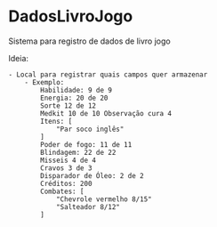 # DadosLivroJogo
Sistema para registro de dados de livro jogo

Ideia:

	- Local para registrar quais campos quer armazenar
		- Exemplo: 
			Habilidade: 9 de 9
			Energia: 20 de 20
			Sorte 12 de 12
			Medkit 10 de 10 Observação cura 4
			Itens: [ 
				"Par soco inglês" 
			]
			Poder de fogo: 11 de 11
			Blindagem: 22 de 22
			Misseis 4 de 4
			Cravos 3 de 3
			Disparador de Óleo: 2 de 2
			Créditos: 200
			Combates: [
				"Chevrole vermelho 8/15"
				"Salteador 8/12"
			]
